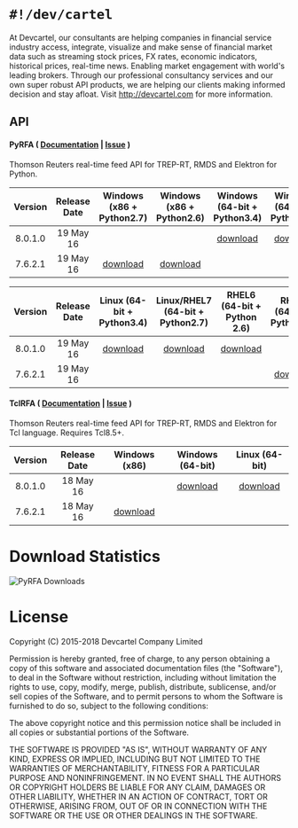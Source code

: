 `#!/dev/cartel`
===============
At Devcartel, our consultants are helping companies in financial service industry access, integrate, visualize and make sense of financial market data such as streaming stock prices, FX rates, economic indicators, historical prices, real-time news. Enabling market engagement with world's leading brokers. Through our professional consultancy services and our own super robust API products, we are helping our clients making informed decision and stay afloat. Visit http://devcartel.com for more information.

## API

#### PyRFA ( [Documentation](https://github.com/devcartel/api/blob/master/pyrfa/README.md#table-of-contents) |  [Issue](https://github.com/devcartel/api/issues) )
Thomson Reuters real-time feed API for TREP-RT, RMDS and Elektron for Python.  

| Version | Release Date | Windows (x86 + Python2.7) | Windows (x86 + Python2.6) | Windows (64-bit + Python3.4)| Windows (64-bit + Python2.7) | Windows (64-bit + Python2.6) |
|:-:|:-:|:-:|:-:|:-:|:-:|:-:|
| 8.0.1.0 | 19 May 16| |  | [download](https://github.com/devcartel/api/releases/download/pyrfa8.0.1.0/pyrfa8.0.1.0-win32-x86_64-py34.zip) |  [download](https://github.com/devcartel/api/releases/download/pyrfa8.0.1.0/pyrfa8.0.1.0-win32-x86_64-py27.zip) | [download](https://github.com/devcartel/api/releases/download/pyrfa8.0.1.0/pyrfa8.0.1.0-win32-x86_64-py26.zip)  |
|  7.6.2.1 | 19 May 16 | [download](https://github.com/devcartel/api/releases/download/pyrfa7.6.2.1/pyrfa7.6.2.1-win32-x86-py27.zip)| [download](https://github.com/devcartel/api/releases/download/pyrfa7.6.2.1/pyrfa7.6.2.1-win32-x86-py26.zip) |   |  |  |

| Version | Release Date | Linux (64-bit + Python3.4) | Linux/RHEL7 (64-bit + Python2.7) | RHEL6 (64-bit + Python 2.6) | RHEL5 (64-bit + Python2.4)  |
|:-:|:-:|:-:|:-:|:-:|:-:|
| 8.0.1.0 | 19 May 16 | [download](https://github.com/devcartel/api/releases/download/pyrfa8.0.1.0/pyrfa8.0.1.0-linux-x86_64-py34.zip) | [download](https://github.com/devcartel/api/releases/download/pyrfa8.0.1.0/pyrfa8.0.1.0-linux-x86_64-py27.zip) | [download](https://github.com/devcartel/api/releases/download/pyrfa8.0.1.0/pyrfa8.0.1.0-rhel64-gcc447-x86_64-py26.zip) |   |
| 7.6.2.1 | 19 May 16 |  |   |   | [download](https://github.com/devcartel/api/releases/download/pyrfa7.6.2.1/pyrfa7.6.2.1-rhel5-gcc412-x86_64-py24.zip) |


#### TclRFA ( [Documentation](https://github.com/devcartel/api/blob/master/tclrfa/README.md#table-of-contents) |  [Issue](https://github.com/devcartel/api/issues) )
Thomson Reuters real-time feed API for TREP-RT, RMDS and Elektron for Tcl language. Requires Tcl8.5+.

| Version | Release Date| Windows (x86) | Windows (64-bit) | Linux (64-bit) |
|:-:|:-:|:-:|:-:|:-:|
| 8.0.1.0  | 18 May 16 |  | [download](https://github.com/devcartel/api/releases/download/tclrfa8.0.1.0/tclrfa8.0.1.0-win32-ix86_64.zip)  | [download](https://github.com/devcartel/api/releases/download/tclrfa8.0.1.0/tclrfa8.0.1.0-linux-x86_64.zip) |
| 7.6.2.1 | 18 May 16 | [download](https://github.com/devcartel/api/releases/download/tclrfa7.6.2.1/tclrfa7.6.2.1-win32-ix86.zip)  |   |   |

Download Statistics
=======

![PyRFA Downloads](https://cloud.githubusercontent.com/assets/3415706/15391563/fb9a0c4e-1deb-11e6-8f23-776fb7adb798.png "Updated on 19 May 2016")


License
=======
Copyright (C) 2015-2018 Devcartel Company Limited

Permission is hereby granted, free of charge, to any person obtaining a copy of this software and associated documentation files (the "Software"), to deal in the Software without restriction, including without limitation the rights to use, copy, modify, merge, publish, distribute, sublicense, and/or sell copies of the Software, and to permit persons to whom the Software is furnished to do so, subject to the following conditions:

The above copyright notice and this permission notice shall be included in all copies or substantial portions of the Software.

THE SOFTWARE IS PROVIDED "AS IS", WITHOUT WARRANTY OF ANY KIND, EXPRESS OR IMPLIED, INCLUDING BUT NOT LIMITED TO THE WARRANTIES OF MERCHANTABILITY, FITNESS FOR A PARTICULAR PURPOSE AND NONINFRINGEMENT. IN NO EVENT SHALL THE AUTHORS OR COPYRIGHT HOLDERS BE LIABLE FOR ANY CLAIM, DAMAGES OR OTHER LIABILITY, WHETHER IN AN ACTION OF CONTRACT, TORT OR OTHERWISE, ARISING FROM, OUT OF OR IN CONNECTION WITH THE SOFTWARE OR THE USE OR OTHER DEALINGS IN THE SOFTWARE.
